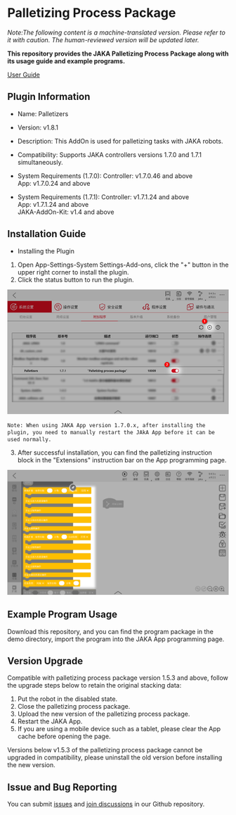 # Palletizing Process Package

*Note:The following content is a machine-translated version. Please refer to it with caution. The human-reviewed version will be updated later.*

**This repository provides the JAKA Palletizing Process Package along with its usage guide and example programs.**

[User Guide](https://github.com/JakaCobot/Palletizers/wiki/Palletizers-user-manual)

## Plugin Information

* Name: Palletizers
* Version: v1.8.1
* Description: This AddOn is used for palletizing tasks with JAKA robots.
* Compatibility: Supports JAKA controllers versions 1.7.0 and 1.7.1 simultaneously.

* System Requirements (1.7.0):
    Controller: v1.7.0.46 and above  
    App: v1.7.0.24 and above  

* System Requirements (1.7.1):
    Controller: v1.7.1.24 and above  
    App: v1.7.1.24 and above  
    JAKA-AddOn-Kit: v1.4 and above  


## Installation Guide

* Installing the Plugin

1. Open App-Settings-System Settings-Add-ons, click the "+" button in the upper right corner to install the plugin.
2. Click the status button to run the plugin.

<div align="center"><img width="800"  src="https://github.com/JakaCobot/Palletizers/blob/main/img/安装并运行.png"/></div>

    Note: When using JAKA App version 1.7.0.x, after installing the plugin, you need to manually restart the JAkA App before it can be used normally.

3. After successful installation, you can find the palletizing instruction block in the "Extensions" instruction bar on the App programming page.

<div align="center"><img width="800"  src="https://github.com/JakaCobot/Palletizers/blob/main/img/找到指令.png"/></div>

## Example Program Usage

Download this repository, and you can find the program package in the demo directory, import the program into the JAKA App programming page.

## Version Upgrade

Compatible with palletizing process package version 1.5.3 and above, follow the upgrade steps below to retain the original stacking data:

1. Put the robot in the disabled state.
2. Close the palletizing process package.
3. Upload the new version of the palletizing process package.
4. Restart the JAKA App.
5. If you are using a mobile device such as a tablet, please clear the App cache before opening the page.

Versions below v1.5.3 of the palletizing process package cannot be upgraded in compatibility, please uninstall the old version before installing the new version.

## Issue and Bug Reporting

You can submit [issues](https://github.com/JakaCobot/Palletizers/issues) and [join discussions](https://github.com/JakaCobot/Palletizers/discussions) in our Github repository.